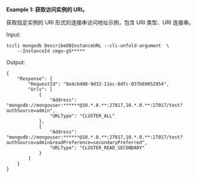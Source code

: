 **Example 1: 获取访问实例的 URI。**

获取指定实例的 URI 形式的连接串访问地址示例，包含 URI 类型、URI 连接串。

Input: 

```
tccli mongodb DescribeDBInstanceURL --cli-unfold-argument  \
    --InstanceId cmgo-g5*****
```

Output: 
```
{
    "Response": {
        "RequestId": "8e4cb480-9d32-11ec-8dfc-037b69052954",
        "Urls": [
            {
                "Address": "mongodb://mongouser:******@10.*.0.**:27017,10.*.0.**:27017/test?authSource=admin",
                "URLType": "CLUSTER_ALL"
            },
            {
                "Address": "mongodb://mongouser:******@10.*.0.**:27017,10.*.0.**:27017/test?authSource=admin&readPreference=secondaryPreferred",
                "URLType": "CLUSTER_READ_SECONDARY"
            }
        ]
    }
}
```

